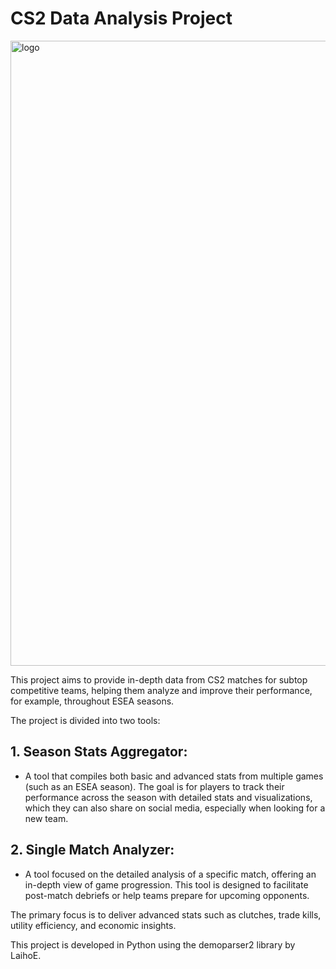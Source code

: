 # CS2 Data Analysis Project

<img src="https://github.com/Armeldt/Python---Projet-data-CS2/blob/main/counter_strike_2.jpg?raw=true" alt="logo" width="1000"/>

This project aims to provide in-depth data from CS2 matches for subtop competitive teams, helping them analyze and improve their performance, for example, throughout ESEA seasons.

The project is divided into two tools:

## 1. Season Stats Aggregator:

  - A tool that compiles both basic and advanced stats from multiple games (such as an ESEA season). The goal is for players to track their performance across the season with detailed stats and visualizations, which they can also share on social media, especially when looking for a new team.

## 2. Single Match Analyzer:

  - A tool focused on the detailed analysis of a specific match, offering an in-depth view of game progression. This tool is designed to facilitate post-match debriefs or help teams prepare for upcoming opponents.

The primary focus is to deliver advanced stats such as clutches, trade kills, utility efficiency, and economic insights.

This project is developed in Python using the demoparser2 library by LaihoE.

